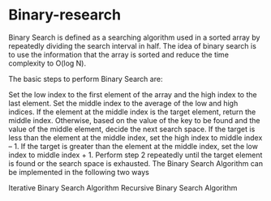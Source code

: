 # Binary-research

Binary Search is defined as a searching algorithm used in a sorted array by repeatedly dividing the search interval in half. 
The idea of binary search is to use the information that the array is sorted and reduce the time complexity to O(log N). 

The basic steps to perform Binary Search are:

Set the low index to the first element of the array and the high index to the last element.
Set the middle index to the average of the low and high indices.
If the element at the middle index is the target element, return the middle index.
Otherwise, based on the value of the key to be found and the value of the middle element, decide the next search space.
If the target is less than the element at the middle index, set the high index to middle index – 1.
If the target is greater than the element at the middle index, set the low index to middle index + 1.
Perform step 2 repeatedly until the target element is found or the search space is exhausted.
The Binary Search Algorithm can be implemented in the following two ways

Iterative Binary Search Algorithm
Recursive Binary Search Algorithm
